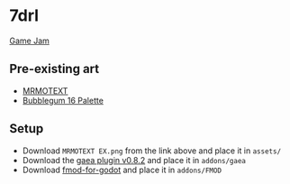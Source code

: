 # 7drl

[Game Jam](https://itch.io/jam/7drl-challenge-2024)

## Pre-existing art

- [MRMOTEXT](https://mrmotarius.itch.io/mrmotext)
- [Bubblegum 16 Palette](https://lospec.com/palette-list/bubblegum-16)

## Setup

- Download `MRMOTEXT EX.png` from the link above and place it in `assets/`
- Download the [gaea plugin v0.8.2](https://github.com/BenjaTK/Gaea/releases/tag/v0.8.2) and place it in `addons/gaea`
- Download [fmod-for-godot](https://github.com/alessandrofama/fmod-for-godot) and place it in `addons/FMOD`
